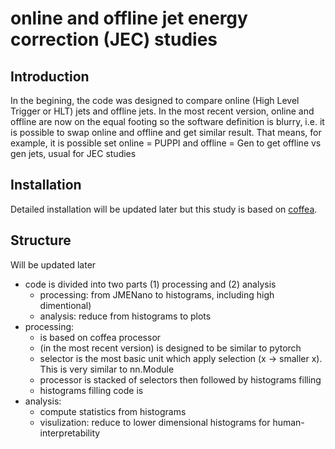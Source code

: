 # online and offline jet energy correction (JEC) studies

## Introduction

In the begining, the code was designed to compare online (High Level Trigger or HLT) jets and offline jets. In the most recent version, online and offline are now on the equal footing so the software definition is blurry, i.e. it is possible to swap online and offline and get similar result. That means, for example, it is possible set online = PUPPI and offline = Gen to get offline vs gen jets, usual for JEC studies 

## Installation

Detailed installation will be updated later but this study is based on [coffea](https://coffeateam.github.io/coffea/).

## Structure

Will be updated later
  * code is divided into two parts (1) processing and (2) analysis
    * processing: from JMENano to histograms, including high dimentional)
    * analysis: reduce from histograms to plots
  * processing:
    * is based on coffea processor
    * (in the most recent version) is designed to be similar to pytorch
    * selector is the most basic unit which apply selection (x -> smaller x). This is very similar to nn.Module
    * processor is stacked of selectors then followed by histograms filling
    * histograms filling code is
  * analysis:
    * compute statistics from histograms
    * visulization: reduce to lower dimensional histograms for human-interpretability
